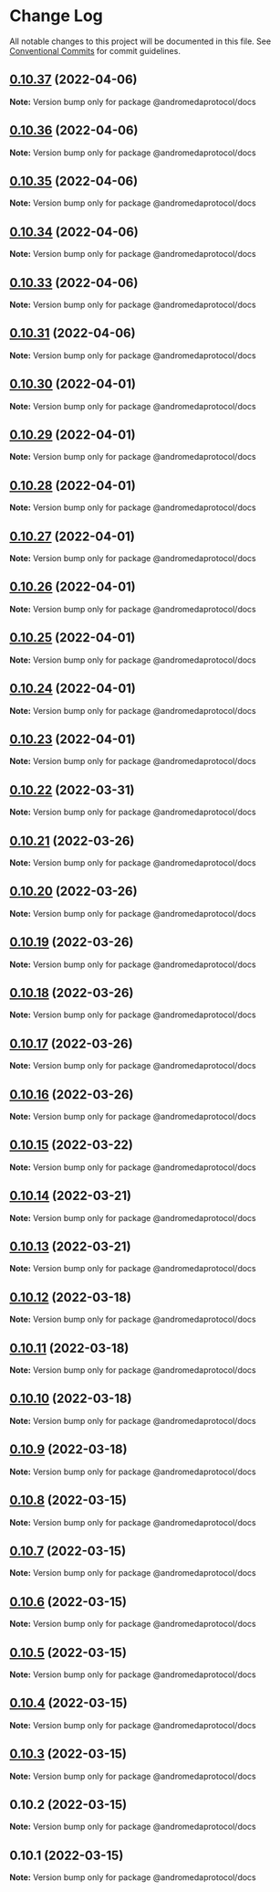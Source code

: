 # Change Log

All notable changes to this project will be documented in this file.
See [Conventional Commits](https://conventionalcommits.org) for commit guidelines.

## [0.10.37](https://github.com/andromedaprotocol/design-system/compare/@andromedaprotocol/docs@0.10.36...@andromedaprotocol/docs@0.10.37) (2022-04-06)

**Note:** Version bump only for package @andromedaprotocol/docs





## [0.10.36](https://github.com/andromedaprotocol/design-system/compare/@andromedaprotocol/docs@0.10.35...@andromedaprotocol/docs@0.10.36) (2022-04-06)

**Note:** Version bump only for package @andromedaprotocol/docs





## [0.10.35](https://github.com/andromedaprotocol/design-system/compare/@andromedaprotocol/docs@0.10.34...@andromedaprotocol/docs@0.10.35) (2022-04-06)

**Note:** Version bump only for package @andromedaprotocol/docs





## [0.10.34](https://github.com/andromedaprotocol/design-system/compare/@andromedaprotocol/docs@0.10.33...@andromedaprotocol/docs@0.10.34) (2022-04-06)

**Note:** Version bump only for package @andromedaprotocol/docs





## [0.10.33](https://github.com/andromedaprotocol/design-system/compare/@andromedaprotocol/docs@0.10.31...@andromedaprotocol/docs@0.10.33) (2022-04-06)

**Note:** Version bump only for package @andromedaprotocol/docs





## [0.10.31](https://github.com/andromedaprotocol/design-system/compare/@andromedaprotocol/docs@0.10.31...@andromedaprotocol/docs@0.10.31) (2022-04-06)

**Note:** Version bump only for package @andromedaprotocol/docs





## [0.10.30](https://github.com/andromedaprotocol/design-system/compare/@andromedaprotocol/docs@0.10.29...@andromedaprotocol/docs@0.10.30) (2022-04-01)

**Note:** Version bump only for package @andromedaprotocol/docs





## [0.10.29](https://github.com/andromedaprotocol/design-system/compare/@andromedaprotocol/docs@0.10.28...@andromedaprotocol/docs@0.10.29) (2022-04-01)

**Note:** Version bump only for package @andromedaprotocol/docs





## [0.10.28](https://github.com/andromedaprotocol/design-system/compare/@andromedaprotocol/docs@0.10.22...@andromedaprotocol/docs@0.10.28) (2022-04-01)

**Note:** Version bump only for package @andromedaprotocol/docs





## [0.10.27](https://github.com/andromedaprotocol/design-system/compare/@andromedaprotocol/docs@0.10.22...@andromedaprotocol/docs@0.10.27) (2022-04-01)

**Note:** Version bump only for package @andromedaprotocol/docs





## [0.10.26](https://github.com/andromedaprotocol/design-system/compare/@andromedaprotocol/docs@0.10.22...@andromedaprotocol/docs@0.10.26) (2022-04-01)

**Note:** Version bump only for package @andromedaprotocol/docs





## [0.10.25](https://github.com/andromedaprotocol/design-system/compare/@andromedaprotocol/docs@0.10.22...@andromedaprotocol/docs@0.10.25) (2022-04-01)

**Note:** Version bump only for package @andromedaprotocol/docs





## [0.10.24](https://github.com/andromedaprotocol/design-system/compare/@andromedaprotocol/docs@0.10.22...@andromedaprotocol/docs@0.10.24) (2022-04-01)

**Note:** Version bump only for package @andromedaprotocol/docs





## [0.10.23](https://github.com/andromedaprotocol/design-system/compare/@andromedaprotocol/docs@0.10.22...@andromedaprotocol/docs@0.10.23) (2022-04-01)

**Note:** Version bump only for package @andromedaprotocol/docs





## [0.10.22](https://github.com/andromedaprotocol/design-system/compare/@andromedaprotocol/docs@0.10.21...@andromedaprotocol/docs@0.10.22) (2022-03-31)

**Note:** Version bump only for package @andromedaprotocol/docs





## [0.10.21](https://github.com/andromedaprotocol/design-system/compare/@andromedaprotocol/docs@0.10.18...@andromedaprotocol/docs@0.10.21) (2022-03-26)

**Note:** Version bump only for package @andromedaprotocol/docs





## [0.10.20](https://github.com/andromedaprotocol/design-system/compare/@andromedaprotocol/docs@0.10.18...@andromedaprotocol/docs@0.10.20) (2022-03-26)

**Note:** Version bump only for package @andromedaprotocol/docs





## [0.10.19](https://github.com/andromedaprotocol/design-system/compare/@andromedaprotocol/docs@0.10.18...@andromedaprotocol/docs@0.10.19) (2022-03-26)

**Note:** Version bump only for package @andromedaprotocol/docs





## [0.10.18](https://github.com/andromedaprotocol/design-system/compare/@andromedaprotocol/docs@0.10.15...@andromedaprotocol/docs@0.10.18) (2022-03-26)

**Note:** Version bump only for package @andromedaprotocol/docs





## [0.10.17](https://github.com/andromedaprotocol/design-system/compare/@andromedaprotocol/docs@0.10.15...@andromedaprotocol/docs@0.10.17) (2022-03-26)

**Note:** Version bump only for package @andromedaprotocol/docs





## [0.10.16](https://github.com/andromedaprotocol/design-system/compare/@andromedaprotocol/docs@0.10.15...@andromedaprotocol/docs@0.10.16) (2022-03-26)

**Note:** Version bump only for package @andromedaprotocol/docs





## [0.10.15](https://github.com/andromedaprotocol/design-system/compare/@andromedaprotocol/docs@0.10.14...@andromedaprotocol/docs@0.10.15) (2022-03-22)

**Note:** Version bump only for package @andromedaprotocol/docs





## [0.10.14](https://github.com/andromedaprotocol/design-system/compare/@andromedaprotocol/docs@0.10.13...@andromedaprotocol/docs@0.10.14) (2022-03-21)

**Note:** Version bump only for package @andromedaprotocol/docs





## [0.10.13](https://github.com/andromedaprotocol/design-system/compare/@andromedaprotocol/docs@0.10.12...@andromedaprotocol/docs@0.10.13) (2022-03-21)

**Note:** Version bump only for package @andromedaprotocol/docs





## [0.10.12](https://github.com/andromedaprotocol/design-system/compare/@andromedaprotocol/docs@0.10.11...@andromedaprotocol/docs@0.10.12) (2022-03-18)

**Note:** Version bump only for package @andromedaprotocol/docs





## [0.10.11](https://github.com/andromedaprotocol/design-system/compare/@andromedaprotocol/docs@0.10.10...@andromedaprotocol/docs@0.10.11) (2022-03-18)

**Note:** Version bump only for package @andromedaprotocol/docs





## [0.10.10](https://github.com/andromedaprotocol/design-system/compare/@andromedaprotocol/docs@0.10.8...@andromedaprotocol/docs@0.10.10) (2022-03-18)

**Note:** Version bump only for package @andromedaprotocol/docs





## [0.10.9](https://github.com/andromedaprotocol/design-system/compare/@andromedaprotocol/docs@0.10.8...@andromedaprotocol/docs@0.10.9) (2022-03-18)

**Note:** Version bump only for package @andromedaprotocol/docs





## [0.10.8](https://github.com/andromedaprotocol/design-system/compare/@andromedaprotocol/docs@0.10.9...@andromedaprotocol/docs@0.10.8) (2022-03-15)

**Note:** Version bump only for package @andromedaprotocol/docs





## [0.10.7](https://github.com/andromedaprotocol/design-system/compare/@andromedaprotocol/docs@0.10.5...@andromedaprotocol/docs@0.10.7) (2022-03-15)

**Note:** Version bump only for package @andromedaprotocol/docs





## [0.10.6](https://github.com/andromedaprotocol/design-system/compare/@andromedaprotocol/docs@0.10.5...@andromedaprotocol/docs@0.10.6) (2022-03-15)

**Note:** Version bump only for package @andromedaprotocol/docs





## [0.10.5](https://github.com/andromedaprotocol/design-system/compare/@andromedaprotocol/docs@0.10.4...@andromedaprotocol/docs@0.10.5) (2022-03-15)

**Note:** Version bump only for package @andromedaprotocol/docs





## [0.10.4](https://github.com/andromedaprotocol/design-system/compare/@andromedaprotocol/docs@0.10.3...@andromedaprotocol/docs@0.10.4) (2022-03-15)

**Note:** Version bump only for package @andromedaprotocol/docs





## [0.10.3](https://github.com/andromedaprotocol/design-system/compare/@andromedaprotocol/docs@0.10.2...@andromedaprotocol/docs@0.10.3) (2022-03-15)

**Note:** Version bump only for package @andromedaprotocol/docs





## 0.10.2 (2022-03-15)

**Note:** Version bump only for package @andromedaprotocol/docs





## 0.10.1 (2022-03-15)

**Note:** Version bump only for package @andromedaprotocol/docs
